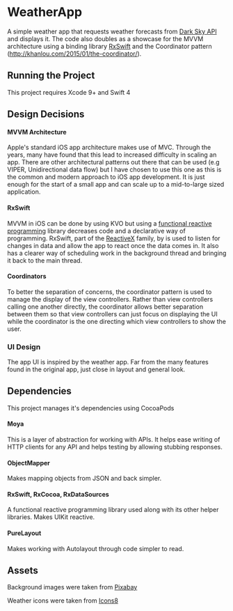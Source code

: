 # WeatherApp

A simple weather app that requests weather forecasts from [Dark Sky API](https://darksky.net/dev) and displays it. The code also doubles as a showcase for the MVVM architecture using a binding library [RxSwift](https://github.com/ReactiveX/RxSwift) and the Coordinator pattern (http://khanlou.com/2015/01/the-coordinator/).

## Running the Project

This project requires Xcode 9+ and Swift 4

## Design Decisions

#### MVVM Architecture

Apple's standard iOS app architecture makes use of MVC. Through the years, many have found that this lead to increased difficulty in scaling an app. There are other architectural patterns out there that can be used (e.g VIPER, Unidirectional data flow) but I have chosen to use this one as this is the common and modern approach to iOS app development. It is just enough for the start of a small app and can scale up to a mid-to-large sized application.

#### RxSwift

MVVM in iOS can be done by using KVO but using a [functional reactive programming](https://en.wikipedia.org/wiki/Functional_reactive_programming) library decreases code and a declarative way of programming. RxSwift, part of the [ReactiveX](http://reactivex.io/) family, by  is used to listen for changes in data and allow the app to react once the data comes in. It also has a clearer way of scheduling work in the background thread and bringing it back to the main thread.

#### Coordinators

To better the separation of concerns, the coordinator pattern is used to manage the display of the view controllers. Rather than view controllers calling one another directly, the coordinator allows better separation between them so that view controllers can just focus on displaying the UI while the coordinator is the one directing which view controllers to show the user.

### UI Design

The app UI is inspired by the weather app. Far from the many features found in the original app, just close in layout and general look.

## Dependencies

This project manages it's dependencies using CocoaPods

#### Moya

This is a layer of abstraction for working with APIs. It helps ease writing of HTTP clients for any API and helps testing by allowing stubbing responses.

#### ObjectMapper

Makes mapping objects from JSON and back simpler.

#### RxSwift, RxCocoa, RxDataSources

A functional reactive programming library used along with its other helper libraries. Makes UIKit reactive.

#### PureLayout

Makes working with Autolayout through code simpler to read.

## Assets

Background images were taken from [Pixabay](https://pixabay.com/)

Weather icons were taken from [Icons8](https://pixabay.com/)

